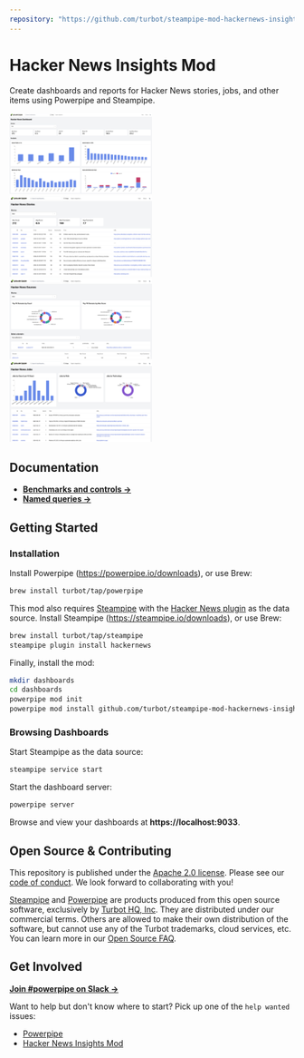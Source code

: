 ```yaml
---
repository: "https://github.com/turbot/steampipe-mod-hackernews-insights"
---
```


# Hacker News Insights Mod

Create dashboards and reports for Hacker News stories, jobs, and other items using Powerpipe and Steampipe.

<!-- <img src="https://raw.githubusercontent.com/turbot/steampipe-mod-hackernews-insights/main/docs/images/hackernews_dashboard.png" width="50%" type="thumbnail"/>
<img src="https://raw.githubusercontent.com/turbot/steampipe-mod-hackernews-insights/main/docs/images/hackernews_stories.png" width="50%" type="thumbnail"/>
<img src="https://raw.githubusercontent.com/turbot/steampipe-mod-hackernews-insights/main/docs/images/hackernews_sources.png" width="50%" type="thumbnail"/>
<img src="https://raw.githubusercontent.com/turbot/steampipe-mod-hackernews-insights/main/docs/images/hackernews_jobs.png" width="50%" type="thumbnail"/> -->
<img src="https://raw.githubusercontent.com/turbot/steampipe-mod-hackernews-insights/add-new-checks/docs/images/hackernews_dashboard.png" width="50%" type="thumbnail"/>
<img src="https://raw.githubusercontent.com/turbot/steampipe-mod-hackernews-insights/add-new-checks/docs/images/hackernews_stories.png" width="50%" type="thumbnail"/>
<img src="https://raw.githubusercontent.com/turbot/steampipe-mod-hackernews-insights/add-new-checks/docs/images/hackernews_sources.png" width="50%" type="thumbnail"/>
<img src="https://raw.githubusercontent.com/turbot/steampipe-mod-hackernews-insights/add-new-checks/docs/images/hackernews_jobs.png" width="50%" type="thumbnail"/>

## Documentation

- **[Benchmarks and controls →](https://hub.powerpipe.io/mods/turbot/hackernews_insights/controls)**
- **[Named queries →](https://hub.powerpipe.io/mods/turbot/hackernews_ng/queries)**

## Getting Started

### Installation

Install Powerpipe (https://powerpipe.io/downloads), or use Brew:

```sh
brew install turbot/tap/powerpipe
```

This mod also requires [Steampipe](https://steampipe.io) with the [Hacker News plugin](https://hub.steampipe.io/plugins/turbot/hackernews) as the data source. Install Steampipe (https://steampipe.io/downloads), or use Brew:

```sh
brew install turbot/tap/steampipe
steampipe plugin install hackernews
```

Finally, install the mod:

```sh
mkdir dashboards
cd dashboards
powerpipe mod init
powerpipe mod install github.com/turbot/steampipe-mod-hackernews-insights
```

### Browsing Dashboards

Start Steampipe as the data source:

```sh
steampipe service start
```

Start the dashboard server:

```sh
powerpipe server
```

Browse and view your dashboards at **https://localhost:9033**.

## Open Source & Contributing

This repository is published under the [Apache 2.0 license](https://www.apache.org/licenses/LICENSE-2.0). Please see our [code of conduct](https://github.com/turbot/.github/blob/main/CODE_OF_CONDUCT.md). We look forward to collaborating with you!

[Steampipe](https://steampipe.io) and [Powerpipe](https://powerpipe.io) are products produced from this open source software, exclusively by [Turbot HQ, Inc](https://turbot.com). They are distributed under our commercial terms. Others are allowed to make their own distribution of the software, but cannot use any of the Turbot trademarks, cloud services, etc. You can learn more in our [Open Source FAQ](https://turbot.com/open-source).

## Get Involved

**[Join #powerpipe on Slack →](https://turbot.com/community/join)**

Want to help but don't know where to start? Pick up one of the `help wanted` issues:

- [Powerpipe](https://github.com/turbot/powerpipe/labels/help%20wanted)
- [Hacker News Insights Mod](https://github.com/turbot/steampipe-mod-hackernews-insights/labels/help%20wanted)
